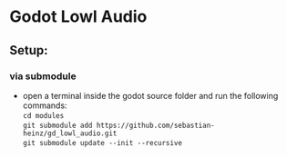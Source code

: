 # Godot Lowl Audio


## Setup:
### via submodule
- open a terminal inside the godot source folder and run the following commands:  
  `cd modules`  
  `git submodule add https://github.com/sebastian-heinz/gd_lowl_audio.git`  
  `git submodule update --init --recursive`  
